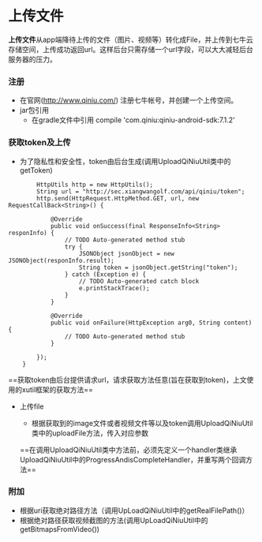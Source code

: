 
# 上传文件
**上传文件**从app端降待上传的文件（图片、视频等）转化成File，并上传到七牛云存储空间，上传成功返回url。这样后台只需存储一个url字段，可以大大减轻后台服务器的压力。

### 注册
* 在官网(http://www.qiniu.com/) 注册七牛帐号，并创建一个上传空间。
* jar包引用
	- 在gradle文件中引用 compile 'com.qiniu:qiniu-android-sdk:7.1.2'

### 获取token及上传
* 为了隐私性和安全性，token由后台生成(调用UploadQiNiuUtil类中的getToken)
```
        HttpUtils http = new HttpUtils();
        String url = "http://sec.xiangwangolf.com/api/qiniu/token";
        http.send(HttpRequest.HttpMethod.GET, url, new RequestCallBack<String>() {

            @Override
            public void onSuccess(final ResponseInfo<String> responInfo) {
                // TODO Auto-generated method stub
                try {
                    JSONObject jsonObject = new JSONObject(responInfo.result);
                    String token = jsonObject.getString("token");
                } catch (Exception e) {
                    // TODO Auto-generated catch block
                    e.printStackTrace();
                }
            }

            @Override
            public void onFailure(HttpException arg0, String content) {
                // TODO Auto-generated method stub
            }

        });
    }
```
==获取token由后台提供请求url，请求获取方法任意(旨在获取到token)，上文使用的xutil框架的获取方法==

* 上传file

	- 根据获取到的image文件或者视频文件等以及token调用UploadQiNiuUtil类中的uploadFile方法，传入对应参数

	==在调用UploadQiNiuUtil类中方法前，必须先定义一个handler类继承UploadQiNiuUtil中的ProgressAndisCompleteHandler，并重写两个回调方法==

### 附加
* 根据uri获取绝对路径方法（调用UpLoadQiNiuUtil中的getRealFilePath()）
* 根据绝对路径获取视频截图的方法(调用UpLoadQiNiuUtil中的getBitmapsFromVideo())

